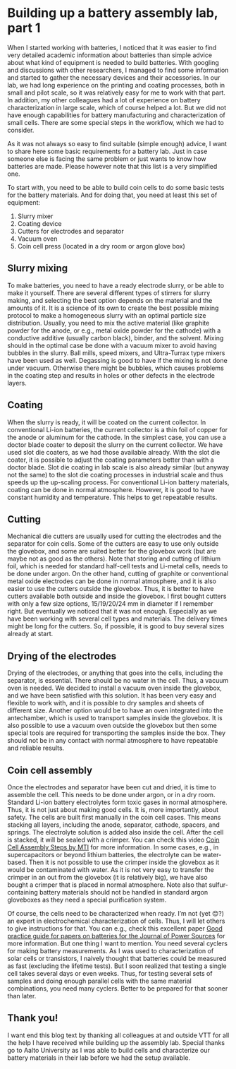 # Building up a battery assembly lab, part 1

When I started working with batteries, I noticed that it was easier to find very detailed academic information about batteries than simple advice about what kind of equipment is needed to build batteries. With googling and discussions with other researchers, I managed to find some information and started to gather the necessary devices and their accessories. In our lab, we had long experience on the printing and coating processes, both in small and pilot scale, so it was relatively easy for me to work with that part. In addition, my other colleagues had a lot of experience on battery characterization in large scale, which of course helped a lot. But we did not have enough capabilities for battery manufacturing and characterization of small cells. There are some special steps in the workflow, which we had to consider.

As it was not always so easy to find suitable (simple enough) advice, I want to share here some basic requirements for a battery lab. Just in case someone else is facing the same problem or just wants to know how batteries are made. Please however note that this list is a very simplified one.

To start with, you need to be able to build coin cells to do some basic tests for the battery materials. And for doing that, you need at least this set of equipment:
1.	Slurry mixer
2.	Coating device
3.	Cutters for electrodes and separator
4.	Vacuum oven
5.	Coin cell press (located in a dry room or argon glove box)

## Slurry mixing
To make batteries, you need to have a ready electrode slurry, or be able to make it yourself. There are several different types of stirrers for slurry making, and selecting the best option depends on the material and the amounts of it. It is a science of its own to create the best possible mixing protocol to make a homogeneous slurry with an optimal particle size distribution. Usually, you need to mix the active material (like graphite powder for the anode, or e.g., metal oxide powder for the cathode) with a conductive additive (usually carbon black), binder, and the solvent. Mixing should in the optimal case be done with a vacuum mixer to avoid having bubbles in the slurry. Ball mills, speed mixers, and Ultra-Turrax type mixers have been used as well. Degassing is good to have if the mixing is not done under vacuum. Otherwise there might be bubbles, which causes problems in the coating step and results in holes or other defects in the electrode layers.

## Coating
When the slurry is ready, it will be coated on the current collector. In conventional Li-ion batteries, the current collector is a thin foil of copper for the anode or aluminum for the cathode.  In the simplest case, you can use a doctor blade coater to deposit the slurry on the current collector. We have used slot die coaters, as we had those available already. With the slot die coater, it is possible to adjust the coating parameters better than with a doctor blade. Slot die coating in lab scale is also already similar (but anyway not the same) to the slot die coating processes in industrial scale and thus speeds up the up-scaling process. For conventional Li-ion battery materials, coating can be done in normal atmosphere. However, it is good to have constant humidity and temperature. This helps to get repeatable results.

## Cutting
Mechanical die cutters are usually used for cutting the electrodes and the separator for coin cells. Some of the cutters are easy to use only outside the glovebox, and some are suited better for the glovebox work (but are maybe not as good as the others). Note that storing and cutting of lithium foil, which is needed for standard half-cell tests and Li-metal cells, needs to be done under argon. On the other hand, cutting of graphite or conventional metal oxide electrodes can be done in normal atmosphere, and it is also easier to use the cutters outside the glovebox. Thus, it is better to have cutters available both outside and inside the glovebox. I first bought cutters with only a few size options, 15/19/20/24 mm in diameter if I remember right. But eventually we noticed that it was not enough. Especially as we have been working with several cell types and materials. The delivery times might be long for the cutters. So, if possible, it is good to buy several sizes already at start.

## Drying of the electrodes
Drying of the electrodes, or anything that goes into the cells, including the separator, is essential. There should be no water in the cell. Thus, a vacuum oven is needed. We decided to install a vacuum oven inside the glovebox, and we have been satisfied with this solution. It has been very easy and flexible to work with, and it is possible to dry samples and sheets of different size. Another option would be to have an oven integrated into the antechamber, which is used to transport samples inside the glovebox. It is also possible to use a vacuum oven outside the glovebox but then some special tools are required for transporting the samples inside the box. They should not be in any contact with normal atmosphere to have repeatable and reliable results.

## Coin cell assembly
Once the electrodes and separator have been cut and dried, it is time to assemble the cell. This needs to be done under argon, or in a dry room. Standard Li-ion battery electrolytes form toxic gases in normal atmosphere. Thus, it is not just about making good cells. It is, more importantly, about safety.
The cells are built first manually in the coin cell cases. This means stacking all layers, including the anode, separator, cathode, spacers, and springs. The electrolyte solution is added also inside the cell. After the cell is stacked, it will be sealed with a crimper. You can check this video [Coin Cell Assembly Steps by MTI](https://www.youtube.com/watch?v=rrUxMfQxZCY) for more information.
In some cases, e.g., in supercapacitors or beyond lithium batteries, the electrolyte can be water-based. Then it is not possible to use the crimper inside the glovebox as it would be contaminated with water. As it is not very easy to transfer the crimper in an out from the glovebox (it is relatively big), we have also bought a crimper that is placed in normal atmosphere. Note also that sulfur-containing battery materials should not be handled in standard argon gloveboxes as they need a special purification system.

Of course, the cells need to be characterized when ready. I’m not (yet 😊?) an expert in electrochemical characterization of cells. Thus, I will let others to give instructions for that. You can e.g., check this excellent paper [Good practice guide for papers on batteries for the Journal of Power Sources](https://www.sciencedirect.com/science/article/pii/S0378775320301270) for more information. But one thing I want to mention. You need several cyclers for making battery measurements. As I was used to characterization of solar cells or transistors, I naively thought that batteries could be measured as fast (excluding the lifetime tests). But I soon realized that testing a single cell takes several days or even weeks. Thus, for testing several sets of samples and doing enough parallel cells with the same material combinations, you need many cyclers. Better to be prepared for that sooner than later.

## Thank you!
I want end this blog text by thanking all colleagues at and outside VTT for all the help I have received while building up the assembly lab. Special thanks go to Aalto University as I was able to build cells and characterize our battery materials in their lab before we had the setup available.
